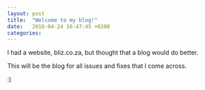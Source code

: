 ```yaml
---
layout: post
title:  "Welcome to my blog!"
date:   2016-04-24 16:47:45 +0200
categories: 
---
```

I had a website, bliz.co.za, but thought that a blog would do better. 


This will be the blog for all issues and fixes that I come across.

:)
